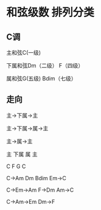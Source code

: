 # 和弦级数 排列分类

## C调

主和弦C(一级)

下属和弦Dm（二级） F（四级）

属和弦G(五级) Bdim（七级）



## 走向

主->下属->主

主->下属->属->主

主->属->主



主                                下属                    属                  主

C                                    F                      G                  C  

C->Am                         Dm                    Bdim           Em->C

C->Em->Am                F->Dm                                  Am->C

C->Am->Em                 Dm->F

